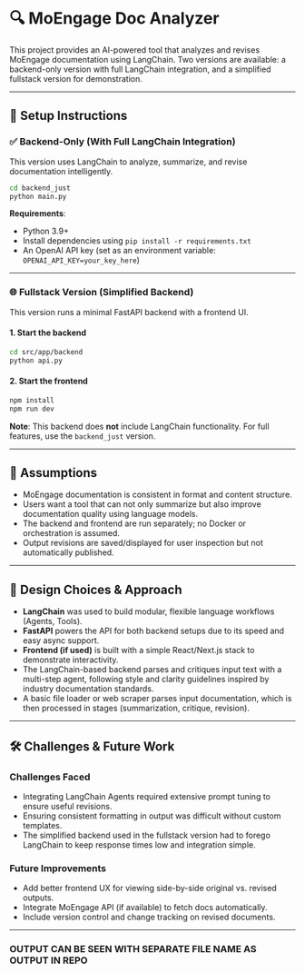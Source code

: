 # 🔍 MoEngage Doc Analyzer

This project provides an AI-powered tool that analyzes and revises MoEngage documentation using LangChain. Two versions are available: a backend-only version with full LangChain integration, and a simplified fullstack version for demonstration.

---

## 🚀 Setup Instructions

### ✅ Backend-Only (With Full LangChain Integration)

This version uses LangChain to analyze, summarize, and revise documentation intelligently.

```bash
cd backend_just
python main.py
```

**Requirements**:
- Python 3.9+
- Install dependencies using `pip install -r requirements.txt`
- An OpenAI API key (set as an environment variable: `OPENAI_API_KEY=your_key_here`)

---

### 🌐 Fullstack Version (Simplified Backend)

This version runs a minimal FastAPI backend with a frontend UI.

#### 1. Start the backend
```bash
cd src/app/backend
python api.py
```

#### 2. Start the frontend
```bash
npm install
npm run dev
```

**Note**: This backend does **not** include LangChain functionality. For full features, use the `backend_just` version.

---

## 🧠 Assumptions

- MoEngage documentation is consistent in format and content structure.
- Users want a tool that can not only summarize but also improve documentation quality using language models.
- The backend and frontend are run separately; no Docker or orchestration is assumed.
- Output revisions are saved/displayed for user inspection but not automatically published.

---

## 🎨 Design Choices & Approach

- **LangChain** was used to build modular, flexible language workflows (Agents, Tools).
- **FastAPI** powers the API for both backend setups due to its speed and easy async support.
- **Frontend (if used)** is built with a simple React/Next.js stack to demonstrate interactivity.
- The LangChain-based backend parses and critiques input text with a multi-step agent, following style and clarity guidelines inspired by industry documentation standards.
- A basic file loader or web scraper parses input documentation, which is then processed in stages (summarization, critique, revision).

---

## 🛠 Challenges & Future Work

### Challenges Faced
- Integrating LangChain Agents required extensive prompt tuning to ensure useful revisions.
- Ensuring consistent formatting in output was difficult without custom templates.
- The simplified backend used in the fullstack version had to forego LangChain to keep response times low and integration simple.

### Future Improvements
- Add better frontend UX for viewing side-by-side original vs. revised outputs.
- Integrate MoEngage API (if available) to fetch docs automatically.
- Include version control and change tracking on revised documents.

---


### OUTPUT CAN BE SEEN WITH SEPARATE FILE NAME AS OUTPUT IN REPO
